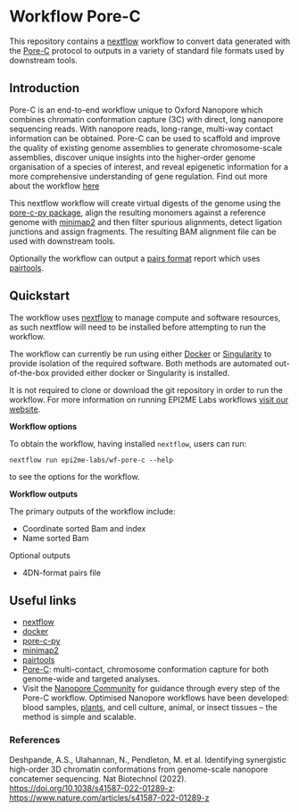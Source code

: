 # Workflow Pore-C

This repository contains a [nextflow](https://www.nextflow.io/) workflow
to convert data generated with the [Pore-C](https://nanoporetech.com/resource-centre/porec) protocol to outputs in a variety of standard file formats used by downstream tools.
## Introduction

Pore-C is an end-to-end workflow unique to Oxford Nanopore which combines chromatin conformation capture (3C) with direct, long nanopore sequencing reads. With nanopore reads, long-range, multi-way contact information can be obtained.  Pore-C can be used to scaffold and improve the quality of existing genome assemblies to generate chromosome-scale assemblies, discover unique insights into the higher-order genome organisation of a species of interest, and reveal epigenetic information for a more comprehensive understanding of gene regulation. Find out more about the workflow [here](https://nanoporetech.com/about-us/news/pore-c-complete-end-end-workflow-chromatin-conformation-capture-published-nature)

This nextflow workflow will create virtual digests of the genome using the [pore-c-py package](https://github.com/epi2me-labs/pore-c-py), align the resulting monomers against a reference genome with [minimap2](https://github.com/lh3/minimap2) and then filter spurious alignments, detect ligation junctions and assign fragments. The resulting BAM alignment file can be used with downstream tools. 

Optionally the workflow can output a [pairs format](https://github.com/4dn-dcic/pairix/blob/master/pairs_format_specification.md) report which uses [pairtools](https://github.com/open2c/pairtools).
## Quickstart

The workflow uses [nextflow](https://www.nextflow.io/) to manage compute and 
software resources, as such nextflow will need to be installed before attempting
to run the workflow.

The workflow can currently be run using either
[Docker](https://www.docker.com/products/docker-desktop) or
[Singularity](https://docs.sylabs.io/guides/latest/user-guide/)
to provide isolation of the required software. Both methods are automated
out-of-the-box provided either docker or Singularity is installed.

It is not required to clone or download the git repository in order to run the workflow.
For more information on running EPI2ME Labs workflows [visit our website](https://labs.epi2me.io/wfindex).

**Workflow options**

To obtain the workflow, having installed `nextflow`, users can run:

```
nextflow run epi2me-labs/wf-pore-c --help
```

to see the options for the workflow.

**Workflow outputs**

The primary outputs of the workflow include:

* Coordinate sorted Bam and index
* Name sorted Bam
  
Optional outputs
* 4DN-format pairs file

## Useful links

* [nextflow](https://www.nextflow.io/)
* [docker](https://www.docker.com/products/docker-desktop)
* [pore-c-py](https://github.com/epi2me-labs/pore-c-py)
* [minimap2](https://github.com/lh3/minimap2)
* [pairtools](https://github.com/open2c/pairtools)
* [Pore-C](https://nanoporetech.com/resource-centre/porec): multi-contact, chromosome conformation capture for both genome-wide and targeted analyses.
* Visit the [Nanopore Community](https://community.nanoporetech.com/info_sheets/restriction-enzyme-pore-c/v/rpc_s1015_v1_revf_12nov2019) for guidance through every step of the Pore-C workflow. Optimised Nanopore workflows have been developed: blood samples, [plants](https://nanoporetech.com/sites/default/files/s3/literature/plant-pore-c-workflow.pdf), and cell culture, animal, or insect tissues – the method is simple and scalable.


### References

Deshpande, A.S., Ulahannan, N., Pendleton, M. et al. Identifying synergistic high-order 3D chromatin conformations from genome-scale nanopore concatemer sequencing. Nat Biotechnol (2022). https://doi.org/10.1038/s41587-022-01289-z: https://www.nature.com/articles/s41587-022-01289-z  